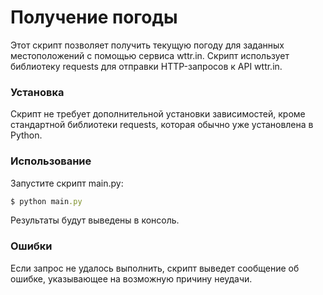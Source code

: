 # Получение погоды

Этот скрипт позволяет получить текущую погоду для заданных местоположений с помощью сервиса wttr.in. Скрипт использует библиотеку requests для отправки HTTP-запросов к API wttr.in.

### Установка

Скрипт не требует дополнительной установки зависимостей, кроме стандартной библиотеки requests, которая обычно уже установлена в Python.

### Использование

Запустите скрипт main.py:

```ruby
$ python main.py
```

Результаты будут выведены в консоль.

### Ошибки

Если запрос не удалось выполнить, скрипт выведет сообщение об ошибке, указывающее на возможную причину неудачи.